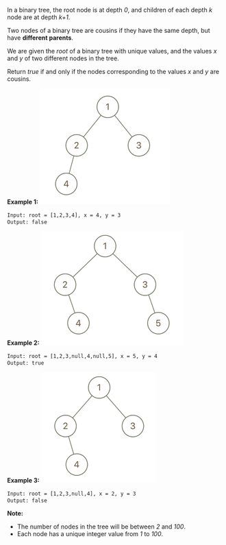 In a binary tree, the root node is at depth *0*, and children of each depth *k* node are at depth *k+1*.

Two nodes of a binary tree are cousins if they have the same depth, but have **different parents**.

We are given the *root* of a binary tree with unique values, and the values *x* and *y* of two different nodes in the tree.

Return *true* if and only if the nodes corresponding to the values *x* and *y* are cousins.

**Example 1:**
![](q1248-01.png)
```
Input: root = [1,2,3,4], x = 4, y = 3
Output: false
```

**Example 2:**
![](q1248-02.png)
```
Input: root = [1,2,3,null,4,null,5], x = 5, y = 4
Output: true
```

**Example 3:**
![](q1248-03.png)
```
Input: root = [1,2,3,null,4], x = 2, y = 3
Output: false
``` 

**Note:**
* The number of nodes in the tree will be between *2* and *100*.
* Each node has a unique integer value from *1* to *100*.